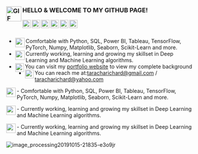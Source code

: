 

### HELLO <img align="left" height="40" width="40" alt="GIF" src="https://camo.githubusercontent.com/e8e7b06ecf583bc040eb60e44eb5b8e0ecc5421320a92929ce21522dbc34c891/68747470733a2f2f6d656469612e67697068792e636f6d2f6d656469612f6876524a434c467a6361737252346961377a2f67697068792e676966" /> & WELCOME TO MY GITHUB PAGE!

<!-- ### Hello <img align="left" height="75" width="75" alt="GIF" src="https://user-images.githubusercontent.com/67068918/160182785-d6f59c1b-16df-4ea5-870a-44ce5ebcad34.gif" /> and welcome to my GitHub Page! -->

<!-- LinkedIn-->
<a href="https://www.linkedin.com/in/richard-taracha-098645a2/">
  <img align="left" alt="Pawan Trivedi" width="22px" src="https://cdn.jsdelivr.net/npm/simple-icons@v3/icons/linkedin.svg" />
</a>

<!-- Twitter-->
<a href="https://twitter.com/Vycellous_Drum">
  <img align="left" alt="Richard Taracha | Twitter" width="22px" src="https://cdn.jsdelivr.net/npm/simple-icons@v3/icons/twitter.svg" />
</a>

<!-- Whatsapp-->
<a href="https://api.whatsapp.com/send?phone=+254706461385&text=&source=&data=&app_absent=">
  <img align="left" alt="Richard Taracha" width="22px" src="https://cdn.jsdelivr.net/npm/simple-icons@3.6.1/icons/whatsapp.svg" />
</a>

<!--GitHub-->
<a href="https://github.com/TarachaR">
  <img align="left" alt="Richard Taracha" width="22px" src="https://cdn.jsdelivr.net/npm/simple-icons@3.6.1/icons/github.svg" />
</a>

<!--GitLab-->
<a href="https://gitlab.com/TarachaR">
  <img align="left" alt="Richard Taracha" width="22px" src="https://cdn.jsdelivr.net/npm/simple-icons@3.6.1/icons/gitlab.svg" />
</a>

<!--TableauPublic-->
<a href="https://public.tableau.com/profile/richard.taracha#!/?newProfile=&activeTab=0">
  <img align="left" alt="Richard Taracha" width="22px" src="https://cdn.jsdelivr.net/npm/simple-icons@3.6.1/icons/tableau.svg" />
</a>

<!--GIFS-->
<!---
<img align="right" height="250" width="400" alt="GIF" src="https://miro.medium.com/max/1360/1*IRGHmiGsa16stedQvIaZfw.gif" />
-->
                                                           
</br>
</br>

<!--TOOLS & TECHNOLOGIES-->
- <img align="left" width="25" height="25" src="https://user-images.githubusercontent.com/67068918/158443744-d15968ca-079e-4972-a1f0-8347d068bbda.png">Comfortable with Python, SQL, Power BI, Tableau, TensorFlow, PyTorch, Numpy, Matplotlib, Seaborn, Scikit-Learn and more.
- <img align="left" width="25" height="25" src="https://user-images.githubusercontent.com/67068918/158447015-19d41a1d-42cf-4d1f-a833-f628f08c2f24.png">Currently working, learning and growing my skillset in Deep Learning and Machine Learning algorithms.
- <img align="left" width="23" height="23" src="https://user-images.githubusercontent.com/67068918/158444689-854021a1-a057-4d6e-ab66-35e79c8e9785.png">You can visit my <a href="https://richardtaracha.glitch.me/">portfolio website</a> to view my complete background
- <img align="left" width="23" height="23" src="https://user-images.githubusercontent.com/67068918/158444999-d63a1807-4c52-4d47-b981-cc50953582c9.png">You can reach me at:taracharichard@gmail.com / taracharichard@yahoo.com

<!--TRY THIS-->
<p align="left">
  - <img align="left" width="25" height="25" src="https://user-images.githubusercontent.com/67068918/158443744-d15968ca-079e-4972-a1f0-8347d068bbda.png">Comfortable with Python, SQL, Power BI, Tableau, TensorFlow, PyTorch, Numpy, Matplotlib, Seaborn, Scikit-Learn and more.
</p>

<p align="left">
  - <img align="left" width="25" height="25" src="https://user-images.githubusercontent.com/67068918/158447015-19d41a1d-42cf-4d1f-a833-f628f08c2f24.png">Currently working, learning and growing my skillset in Deep Learning and Machine Learning algorithms.
</p>

<p align="left">
  - <img align="left" width="25" height="25" src="https://user-images.githubusercontent.com/67068918/158447015-19d41a1d-42cf-4d1f-a833-f628f08c2f24.png">Currently working, learning and growing my skillset in Deep Learning and Machine Learning algorithms.
</p>


![image_processing20191015-21835-e3o9jr](https://user-images.githubusercontent.com/67068918/213999433-1efea580-a36c-46ff-9b6e-43c3251f9a9e.gif)


